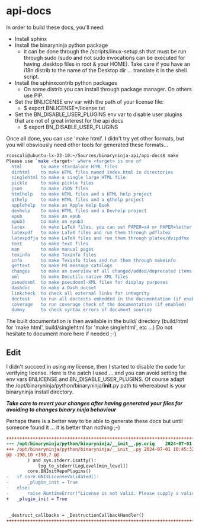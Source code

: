 # api-docs

In order to build these docs, you'll need:
 - Install sphinx
 - Install the binaryninja python package
    * it can be done through the <BinaryNinjaInstallDir>/scripts/linux-setup.sh that must be run through sudo (sudo and not sudo invocations can be executed for having .desktop files in root & your HOME). Take care if you have an i18n distrib to the name of the Desktop dir ... translate it in the shell script.
 - Install the sphinxcontrib python packages
    * On some distrib you can install through package manager. On others use PIP.
 - Set the BNLICENSE env var with the path of your license file:
    * $ export BNLICENSE=<LicenseDirectory>/license.txt
 - Set the BN_DISABLE_USER_PLUGINS env var to disable user plugins that are not of great interest for the api docs
    * $ export BN_DISABLE_USER_PLUGINS

Once all done, you can use 'make html'. I didn't try yet other formats, but you will obsviously need other tools for generated these formats...

```bash
rcoscali@ubuntu-lx-23-10:~/Sources/binaryninja-api/api-docs$ make
Please use `make <target>' where <target> is one of
  html       to make standalone HTML files
  dirhtml    to make HTML files named index.html in directories
  singlehtml to make a single large HTML file
  pickle     to make pickle files
  json       to make JSON files
  htmlhelp   to make HTML files and a HTML help project
  qthelp     to make HTML files and a qthelp project
  applehelp  to make an Apple Help Book
  devhelp    to make HTML files and a Devhelp project
  epub       to make an epub
  epub3      to make an epub3
  latex      to make LaTeX files, you can set PAPER=a4 or PAPER=letter
  latexpdf   to make LaTeX files and run them through pdflatex
  latexpdfja to make LaTeX files and run them through platex/dvipdfmx
  text       to make text files
  man        to make manual pages
  texinfo    to make Texinfo files
  info       to make Texinfo files and run them through makeinfo
  gettext    to make PO message catalogs
  changes    to make an overview of all changed/added/deprecated items
  xml        to make Docutils-native XML files
  pseudoxml  to make pseudoxml-XML files for display purposes
  dashdoc    to make a Dash docset
  linkcheck  to check all external links for integrity
  doctest    to run all doctests embedded in the documentation (if enabled)
  coverage   to run coverage check of the documentation (if enabled)
  dummy      to check syntax errors of document sources
```

The built documentation is then available in the build/<target> directory (build/html for 'make html', build/singlehtml for 'make singlehtml', etc ...)
Do not hesitate to document more here if needed ;-)

## Edit 
  I didn't succeed in using my license, then I started to disable the code for verifying license. Here is the patch I used ... and you can avoid setting the env vars BNLICENSE and BN_DISABLE_USER_PLUGINS. Of course adapt the /opt/binaryninja/python/binaryninja/__init__.py path to whereabout is your binaryninja install directory.
  
***Take care to revert your changes after having generated your files for avoiding to changes binary ninja behaviour***

Perhaps there is a better way to be able to generate these docs but until someone found it ... it is better than nothing ;-)

```patch
+++++++++++++++++++++++++++++++++++++++++++++++++++++++++++++++++++++++++++++++++++++++++++++++++++++++++++++++++++++++++++++++++
--- /opt/binaryninja/python/binaryninja/__init__.py.orig	2024-07-01 10:44:49.485119894 +0200
+++ /opt/binaryninja/python/binaryninja/__init__.py	2024-07-01 10:45:32.667703975 +0200
@@ -190,10 +190,7 @@
 		) and sys.stderr.isatty():
 			log_to_stderr(LogLevel[min_level])
 		core.BNInitRepoPlugins()
-	if core.BNIsLicenseValidated():
-		_plugin_init = True
-	else:
-		raise RuntimeError("License is not valid. Please supply a valid license.")
+	_plugin_init = True
 
 
 _destruct_callbacks = _DestructionCallbackHandler()
+++++++++++++++++++++++++++++++++++++++++++++++++++++++++++++++++++++++++++++++++++++++++++++++++++++++++++++++++++++++++++++++++
```
